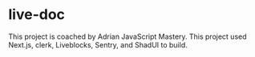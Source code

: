 # live-doc

This project is coached by Adrian JavaScript Mastery. This project used Next.js, clerk, Liveblocks, Sentry, and ShadUI to build.
